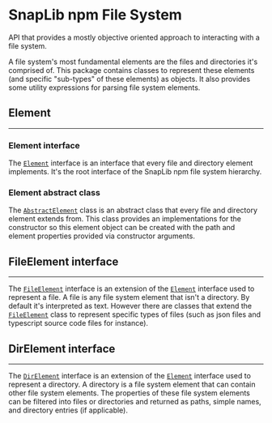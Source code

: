 # SnapLib npm File System

API that provides a mostly objective oriented approach to interacting with a
file system.

A file system's most fundamental elements are the files and directories it's
comprised of. This package contains classes to represent these elements (and
specific "sub-types" of these elements) as objects. It also provides some
utility expressions for parsing file system elements.

## Element

---

### Element interface

The [`Element`][1] interface is an interface that every file and directory
element implements. It's the root interface of the SnapLib npm file system
hierarchy.

### Element abstract class

The [`AbstractElement`][2] class is an abstract class that every file and
directory element extends from. This class provides an implementations for the
constructor so this element object can be created with the path and
element properties provided via constructor arguments.

## FileElement interface

---
The [`FileElement`][3] interface is an extension of the [`Element`][1] interface
used to represent a file. A file is any file system element that isn't a
directory. By default it's interpreted as text. However there are classes that
extend the [`FileElement`][3] class to represent specific types of files (such
as json files and typescript source code files for instance).

## DirElement interface

---
The [`DirElement`][4] interface is an extension of the [`Element`][1] interface
used to represent a directory. A directory is a file system element that can
contain other file system elements. The properties of these file system elements
can be filtered into files or directories and returned as paths, simple names,
and directory entries (if applicable).

[1]: https://github.com/SnapLib/npm-fs/blob/dev/src/main/ts/lib/element/Element.ts "Element interface"
[2]: https://github.com/SnapLib/npm-fs/blob/dev/src/main/ts/lib/element/AbstractElement.ts "AbstractElement abstract class"
[3]: https://github.com/SnapLib/npm-fs/blob/dev/src/main/ts/lib/element/file/FileElement.ts "FileElement interface"
[4]: https://github.com/SnapLib/npm-fs/blob/dev/src/main/ts/lib/element/directory/DirElement.ts "DirElement interface"
